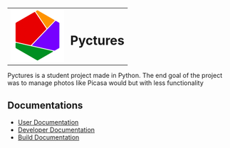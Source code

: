 
<div align="center">
 
<table>
  <tr>
    <td><img src="https://raw.githubusercontent.com/StevenAvelino/Pyctures/master/src/assets/logo.png" alt="Pyctures" height="120" width="120"></td>
    <td><h1>Pyctures</h1></td>
  </tr>
</table>



</div>

Pyctures is a student project made in Python.
The end goal of the project was to manage photos like Picasa would but with less functionality

## Documentations

* [User Documentation](docs/userDoc.md)
* [Developer Documentation](docs/devDoc.md)
* [Build Documentation](build/readme.md)
